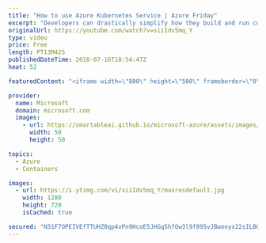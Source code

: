 ```yaml
---
title: "How to use Azure Kubernetes Service | Azure Friday"
excerpt: "Developers can drastically simplify how they build and run container-based solutions without deep Kubernetes expertise. In this video, Brendan Burns joins Lara Rubbelke to discuss GA of Azure Kubernetes Service (AKS).   For more information:  • Quickstart: Deploy an Azure Kubernetes Service (AKS) cluster"
originalUrl: https://youtube.com/watch?v=siiIdv5mq_Y
type: video
price: Free
length: PT13M42S
publishedDateTime: 2018-07-16T18:54:47Z
heat: 52

featuredContent: "<iframe width=\"800\" height=\"500\" frameborder=\"0\" src=\"https://www.youtube.com/embed/siiIdv5mq_Y\" allow=\"accelerometer; autoplay; encrypted-media; gyroscope; picture-in-picture\" allowfullscreen></iframe>"

provider:
  name: Microsoft
  domain: microsoft.com
  images:
    - url: https://smartableai.github.io/microsoft-azure/assets/images/organizations/microsoft.com-50x50.jpg
      width: 50
      height: 50

topics:
  - Azure
  - Containers

images:
  - url: https://i.ytimg.com/vi/siiIdv5mq_Y/maxresdefault.jpg
    width: 1280
    height: 720
    isCached: true

secured: "N31F7OPEIVEfTTUHZ0qp4vPn9HcoE5JHGq5hfOw3l9f895vJBwoeyx22sILBORYfatxcmGKP7Gq11a+JVgo5z3oAQMxPXSs3nnWIdLWFjeSLf50Wzf+lydhUn/Qlp0hql8W2JvKnHRQ/LXO2zNDYpicV+JukLXwqge6fc2m361Bj1UMYwM+b0sesTzmy4kXu1JCvhHQakuy/XrWDY7chVkmNgn0OfjXjIzWgnv0R/2xaTsgiuvA9dyPaBKWXGzbo4BTX9aeDdtNoL7XT4vxw97zQEzAmtgk5Vk5G9VG52B/ObC7qrN2MNI2O63Tw2XnQDp4ipGpKw62swBaGkJlN6gmTbP3L3L3sgeNlbv0GkKmzARu+OLLZJDIuSyEmw6Baau2br7cS/720B0oy+17SPyyWyOzJBMFqjDSAqOluyUw=;ajSTa02lfXbvDX356C9ogw=="
---
```



